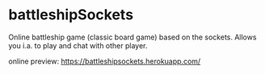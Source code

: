 # battleshipSockets

Online battleship game (classic board game) based on the sockets. Allows you i.a. to play and chat with other player.

online preview: https://battleshipsockets.herokuapp.com/
